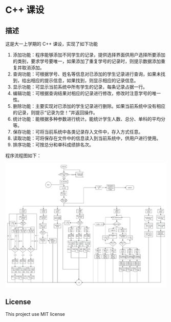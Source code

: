 # C++ 课设

## 描述

这是大一上学期的 C++ 课设，实现了如下功能

1. 添加功能：程序能够添加不同学生的记录，提供选择界面供用户选择所要添加的类别，要求学号要唯一，如果添加了重复学号的记录时，则提示数据添加重复并取消添加。
2. 查询功能：可根据学号、姓名等信息对已添加的学生记录进行查询，如果未找到，给出相应的提示信息，如果找到，则显示相应的记录信息。
3. 显示功能：可显示当前系统中所有学生的记录，每条记录占据一行。
4. 编辑功能：可根据查询结果对相应的记录进行修改，修改时注意学号的唯一性。
5. 删除功能：主要实现对已添加的学生记录进行删除。如果当前系统中没有相应的记录，则提示“记录为空！”并返回操作。
6. 统计功能：能根据多种参数进行统计。能统计学生人数、总分、单科的平均分等。
7. 保存功能：可将当前系统中各类记录存入文件中，存入方式任意。
8. 读取功能：可将保存在文件中的信息读入到当前系统中，供用户进行使用。
9. 排序功能：可按总分和单科成绩排名次。

程序流程图如下：

![c++课设流程图final](images/c++课设流程图final.jpg)

## License

This project use MIT license